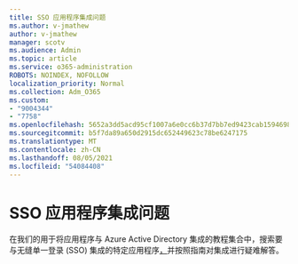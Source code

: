 ```yaml
---
title: SSO 应用程序集成问题
ms.author: v-jmathew
author: v-jmathew
manager: scotv
ms.audience: Admin
ms.topic: article
ms.service: o365-administration
ROBOTS: NOINDEX, NOFOLLOW
localization_priority: Normal
ms.collection: Adm_O365
ms.custom:
- "9004344"
- "7758"
ms.openlocfilehash: 5652a3dd5acd95cf1007a6e0cc6b37d7bb7ed9423cab15946983cc2f28bc450c
ms.sourcegitcommit: b5f7da89a650d2915dc652449623c78be6247175
ms.translationtype: MT
ms.contentlocale: zh-CN
ms.lasthandoff: 08/05/2021
ms.locfileid: "54084408"
---
```

# <a name="sso-application-integration-issues"></a>SSO 应用程序集成问题

在我们的用于将应用程序与 Azure Active Directory 集成的教程集合中，搜索要与无缝单一登录 (SSO) 集成的特定应用程序[，](https://docs.microsoft.com/azure/active-directory/saas-apps/tutorial-list)并按照指南对集成进行疑难解答。
